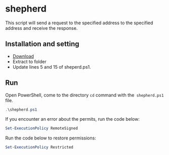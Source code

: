 # shepherd

This script will send a request to the specified address to the specified address and receive the response.

## Installation and setting

* [Download](https://codeload.github.com/aliyilmaz/shepherd/zip/refs/heads/main)
* Extract to folder
* Update lines 5 and 15 of sheperd.ps1.

## Run
Open PowerShell, come to the directory `cd` command with the` shepherd.ps1` file.
```powershell
.\shepherd.ps1
```

If you encounter an error about the permits, run the code below:
```powershell
Set-ExecutionPolicy RemoteSigned
```

Run the code below to restore permissions:
```powershell
Set-ExecutionPolicy Restricted
```

